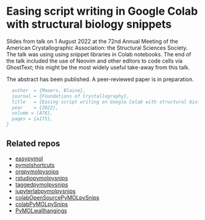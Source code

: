 # Easing script writing in Google Colab with structural biology snippets


Slides from talk on 1 August 2022 at the 72nd Annual Meeting of the American Crystallographic Association: the Structural Sciences Society. 
The talk was using using snippet libraries in Colab notebooks. 
The end of the talk included the use of Neovim and other editors to code cells via GhostText; this might be the most widely useful take-away from this talk.

The abstract has been published. A peer-reviewed paper is in preparation.

```bibtex
  author  = {Mooers, Blaine},
  journal = {Foundations of Crystallography},
  title   = {Easing script writing on Google Colab with structural biology snippets},
  year    = {2022},
  volume = (A78},
  pages = {a175},
}
```

## Related repos

- [easypymol](https://github.com/MooersLab/EasyPyMOL/edit/master/README.md)
- [pymolshortcuts](https://github.com/MooersLab/pymolshortcuts)
- [orgpymolpysnips](https://github.com/MooersLab/orgpymolpysnips)
- [rstudiopymolpysnips](https://github.com/MooersLab/rstudiopymolpysnips)
- [taggedpymolpysnips](https://github.com/MooersLab/taggedpymolpysnips)
- [jupyterlabpymolpysnips](https://github.com/MooersLab/jupyterlabpymolpysnips)
- [colabOpenSourcePyMOLpySnips](https://github.com/MooersLab/colabOpenSourcePyMOLpySnips)
- [colabPyMOLpySnips](https://github.com/MooersLab/colabPyMOLpySnips)
- [PyMOLwallhangings](https://github.com/MooersLab/PyMOLwallhangings)
